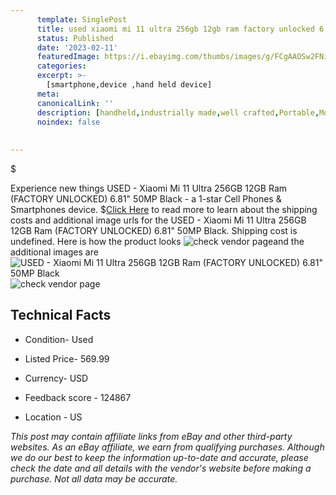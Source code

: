 ```yaml
---
      template: SinglePost
      title: used xiaomi mi 11 ultra 256gb 12gb ram factory unlocked 6 81 50mp black
      status: Published
      date: '2023-02-11'
      featuredImage: https://i.ebayimg.com/thumbs/images/g/FCgAAOSw2FNi~SYG/s-l225.jpg
      categories: 
      excerpt: >-
        [smartphone,device ,hand held device]
      meta:
      canonicalLink: ''
      description: [handheld,industrially made,well crafted,Portable,Mobile,Compact,Convenient,Lightweight,Maneuverable,Man-portable,Miniature,Carriable,Hand-held,Light,Holdable,Transportable,Mobile device,Pocket-sized,On-the-go,Wireless,Cordless,Compact size,Convenient size, smartphone,device ,hand held device]
      noindex: false
      
        
---
```

$

Experience new things USED - Xiaomi Mi 11 Ultra 256GB 12GB Ram (FACTORY UNLOCKED) 6.81" 50MP Black - a 1-star Cell Phones & Smartphones device.
$[Click Here](https://www.ebay.com/itm/204070993922?hash=item2f83944002%3Ag%3AFCgAAOSw2FNi%7ESYG&mkevt=1&mkcid=1&mkrid=711-53200-19255-0&campid=%253CePNCampaignId%253E&customid=%253CreferenceId%253E&toolid=10049) to read more to learn about the shipping costs and additional image urls for the USED - Xiaomi Mi 11 Ultra 256GB 12GB Ram (FACTORY UNLOCKED) 6.81" 50MP Black. Shipping cost is undefined. Here is how the product looks ![check vendor page](https://i.ebayimg.com/thumbs/images/g/FCgAAOSw2FNi~SYG/s-l225.jpg)and the additional images are![USED - Xiaomi Mi 11 Ultra 256GB 12GB Ram (FACTORY UNLOCKED) 6.81" 50MP Black](https://i.ebayimg.com/images/g/FCgAAOSw2FNi~SYG/s-l1200.jpg)![check vendor page](https://origin-galleryplus.ebayimg.com/ws/web/204070993922_2_0_1/225x225.jpg,https://origin-galleryplus.ebayimg.com/ws/web/204070993922_3_0_1/225x225.jpg)



 ## Technical Facts 



     
      

 - Condition- Used 


      

 - Listed Price- 569.99 


      

 - Currency- USD 


      

 - Feedback score - 124867 


      

 - Location - US 


      
      

 *_This post may contain affiliate links from eBay and other third-party websites. As an eBay affiliate, we earn from qualifying purchases. Although we do our best to keep the information up-to-date and accurate, please check the date and all details with the vendor's website before making a purchase. Not all data may be accurate._*






